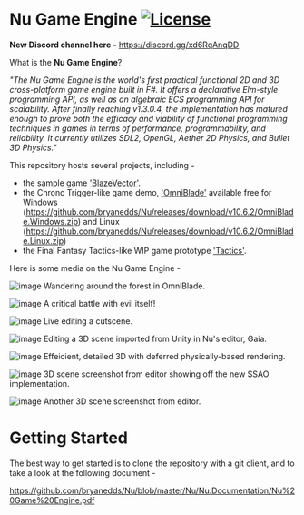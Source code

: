 Nu Game Engine [![License](https://img.shields.io/badge/license-MIT-blue.svg)](https://github.com/bryanedds/Nu/blob/master/License.md)
=

**New Discord channel here -**
https://discord.gg/xd6RqAnqDD

What is the **Nu Game Engine**?

*"The Nu Game Engine is the world's first practical functional 2D and 3D cross-platform game engine built in F#. It offers a declarative Elm-style programming API, as well as an algebraic ECS programming API for scalability. After finally reaching v1.3.0.4, the implementation has matured enough to prove both the efficacy and viability of functional programming techniques in games in terms of performance, programmability, and reliability. It currently utilizes SDL2, OpenGL, Aether 2D Physics, and Bullet 3D Physics."*

This repository hosts several projects, including -

- the sample game ['BlazeVector'](https://github.com/bryanedds/Nu/tree/master/Projects/BlazeVector).
- the Chrono Trigger-like game demo, ['OmniBlade'](https://github.com/bryanedds/Nu/tree/master/Projects/OmniBlade) available free for Windows (https://github.com/bryanedds/Nu/releases/download/v10.6.2/OmniBlade.Windows.zip) and Linux (https://github.com/bryanedds/Nu/releases/download/v10.6.2/OmniBlade.Linux.zip)
- the Final Fantasy Tactics-like WIP game prototype ['Tactics'](https://github.com/bryanedds/Nu/tree/master/Projects/Tactics).

Here is some media on the Nu Game Engine -

![image](https://user-images.githubusercontent.com/1625560/209454635-b55ecb09-bbb9-4d71-9bd8-fa715c51cd4c.png)
Wandering around the forest in OmniBlade.

![image](https://user-images.githubusercontent.com/1625560/209454643-7142731e-ede7-48d3-8a97-d691fd9263e7.png)
A critical battle with evil itself!

![image](https://user-images.githubusercontent.com/1625560/212570637-69cfd2c9-3b61-4d7a-82ce-933582f130e5.png)
Live editing a cutscene.

![image](https://user-images.githubusercontent.com/1625560/232184561-4a39511e-b5df-4f7a-bc57-44809898a664.png)
Editing a 3D scene imported from Unity in Nu's editor, Gaia.

![image](https://user-images.githubusercontent.com/1625560/232184477-dbb1102e-f4f5-4fd1-9008-57a07fe450f7.png)
Effeicient, detailed 3D with deferred physically-based rendering.

![image](https://user-images.githubusercontent.com/1625560/233125412-56c8e9da-206d-4d0b-9269-e4d1fe606a19.png)
3D scene screenshot from editor showing off the new SSAO implementation.

![image](https://user-images.githubusercontent.com/1625560/231018049-5c4247aa-0940-4d18-9173-2780982c22f7.png)
Another 3D scene screenshot from editor.

Getting Started
===============

The best way to get started is to clone the repository with a git client, and to take a look at the following document -

https://github.com/bryanedds/Nu/blob/master/Nu/Nu.Documentation/Nu%20Game%20Engine.pdf

